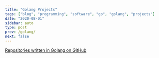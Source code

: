 ```yaml
---
title: "Golang Projects"
tags: ["blog", "programming", "software", "go", "golang", "projects"]
date: "2020-08-01"
sidebar: auto
type: post
prev: /golang/
next: false
---
```


[Repositories written in Golang on GitHub](https://github.com/banaio?q=&type=&language=go)
